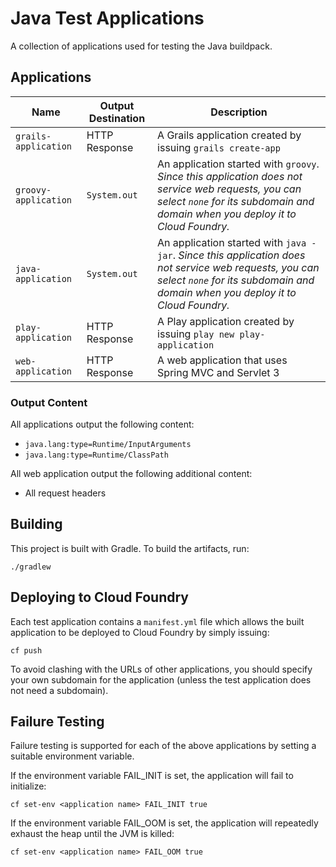 # Java Test Applications

A collection of applications used for testing the Java buildpack.

## Applications

| Name | Output Destination | Description
| ---- | ------ | -----------
`grails-application` | HTTP Response | A Grails application created by issuing `grails create-app`
`groovy-application` | `System.out` | An application started with `groovy`. _Since this application does not service web requests, you can select `none` for its subdomain and domain when you deploy it to Cloud Foundry._
`java-application` | `System.out` | An application started with `java -jar`. _Since this application does not service web requests, you can select `none` for its subdomain and domain when you deploy it to Cloud Foundry._
`play-application` | HTTP Response | A Play application created by issuing `play new play-application`
`web-application` | HTTP Response | A web application that uses Spring MVC and Servlet 3

### Output Content
All applications output the following content:

* `java.lang:type=Runtime/InputArguments`
* `java.lang:type=Runtime/ClassPath`

All web application output the following additional content:

* All request headers

## Building

This project is built with Gradle. To build the artifacts, run:

```plain
./gradlew
```

## Deploying to Cloud Foundry

Each test application contains a `manifest.yml` file which allows the built application to be deployed to Cloud Foundry by simply issuing:

```plain
cf push
```

To avoid clashing with the URLs of other applications, you should specify your own subdomain for the application (unless the test application
does not need a subdomain).

## Failure Testing

Failure testing is supported for each of the above applications by setting a suitable environment variable.

If the environment variable FAIL_INIT is set, the application will fail to initialize:

```plain
cf set-env <application name> FAIL_INIT true
```

If the environment variable FAIL_OOM is set, the application will repeatedly exhaust the heap until the JVM is killed:

```plain
cf set-env <application name> FAIL_OOM true
```
